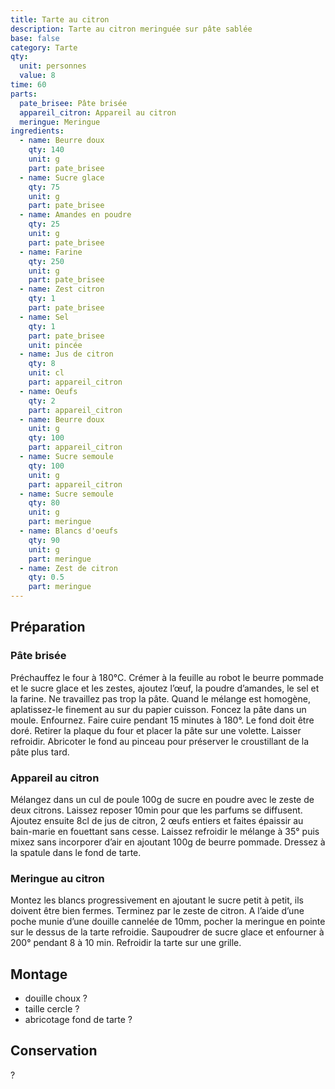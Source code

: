 ```yaml
---
title: Tarte au citron
description: Tarte au citron meringuée sur pâte sablée
base: false
category: Tarte
qty:
  unit: personnes
  value: 8
time: 60
parts:
  pate_brisee: Pâte brisée
  appareil_citron: Appareil au citron
  meringue: Meringue
ingredients:
  - name: Beurre doux
    qty: 140
    unit: g
    part: pate_brisee
  - name: Sucre glace
    qty: 75
    unit: g
    part: pate_brisee
  - name: Amandes en poudre
    qty: 25
    unit: g
    part: pate_brisee
  - name: Farine
    qty: 250
    unit: g
    part: pate_brisee
  - name: Zest citron
    qty: 1
    part: pate_brisee
  - name: Sel
    qty: 1
    part: pate_brisee
    unit: pincée
  - name: Jus de citron
    qty: 8
    unit: cl
    part: appareil_citron
  - name: Oeufs
    qty: 2
    part: appareil_citron
  - name: Beurre doux
    unit: g
    qty: 100
    part: appareil_citron
  - name: Sucre semoule
    qty: 100
    unit: g
    part: appareil_citron
  - name: Sucre semoule
    qty: 80
    unit: g
    part: meringue
  - name: Blancs d'oeufs
    qty: 90
    unit: g
    part: meringue
  - name: Zest de citron
    qty: 0.5
    part: meringue
---
```


## Préparation

### Pâte brisée
Préchauffez le four à 180°C.
Crémer à la feuille au robot le beurre pommade et le sucre glace et les zestes, ajoutez l’œuf,  la poudre d’amandes, le sel et la farine. Ne travaillez pas trop la pâte. Quand le mélange est homogène, aplatissez-le  finement  au sur du papier cuisson. Foncez la pâte dans un moule. Enfournez. Faire cuire pendant 15 minutes à 180°.  Le  fond doit être doré. Retirer la plaque du four et placer la pâte sur une volette. Laisser refroidir. Abricoter le fond au pinceau pour préserver le croustillant de la pâte plus tard.

### Appareil au citron
Mélangez dans un cul de poule 100g de sucre en poudre avec le zeste de deux citrons. Laissez reposer 10min pour que les parfums se diffusent. Ajoutez ensuite 8cl de jus de citron, 2 œufs entiers et faites épaissir au bain-marie en fouettant sans cesse. Laissez refroidir le mélange à 35° puis mixez sans incorporer d’air en ajoutant 100g de beurre pommade. Dressez à la spatule dans le fond de tarte.

### Meringue au citron
Montez les blancs progressivement en ajoutant le sucre petit à petit, ils doivent être bien fermes. Terminez par le zeste de citron. A l’aide d’une poche munie d’une douille cannelée de 10mm, pocher  la meringue en pointe sur le dessus de la tarte refroidie. Saupoudrer de sucre glace et enfourner à 200° pendant 8 à 10 min. Refroidir la tarte sur une grille.

## Montage
- douille choux ?
- taille cercle ?
- abricotage fond de tarte ?

## Conservation
?